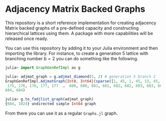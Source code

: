 # Adjacency Matrix Backed Graphs

This repository is a short reference implementation for creating adjacency Matrix
backed graphs of a pre-defined capacity and constructing hierarchical lattices
using them. A package with more capabilities will be released once ready.

You can use this repository by adding it to your Julia environment and then importing
the library. For instance, to create a generation 5 lattice with branching number $b=2$
you can do something like the following.

```julia
julia> import GraphGenRefImpl as g

julia> adjmat_graph = g.adjmat_diamond(5, 2) # generation 5 branch 2
GraphGenRefImpl.AdjmatGraph{Int8, Int64}(sparse([1, 45, 1, 45, 13, 45, 13, 45, 1, 46  …  44, 171, 12, 172, 12, 172, 44, 172, 44, 172], [173, 173, 174, 174, 175,
 175, 176, 176, 177, 177  …  680, 680, 681, 681, 682, 682, 683, 683, 684, 684], Int8[1, 1, 1, 1, 1, 1, 1, 1, 1, 1  …  1, 1, 1, 1, 1, 1, 1, 1, 1, 1], 684, 684), 
684, 684)

julia> g.to_fadjlist_graph(adjmat_graph)
{684, 1024} undirected simple Int64 graph
```


From there you can use it as a regular `Graphs.jl` graph.
